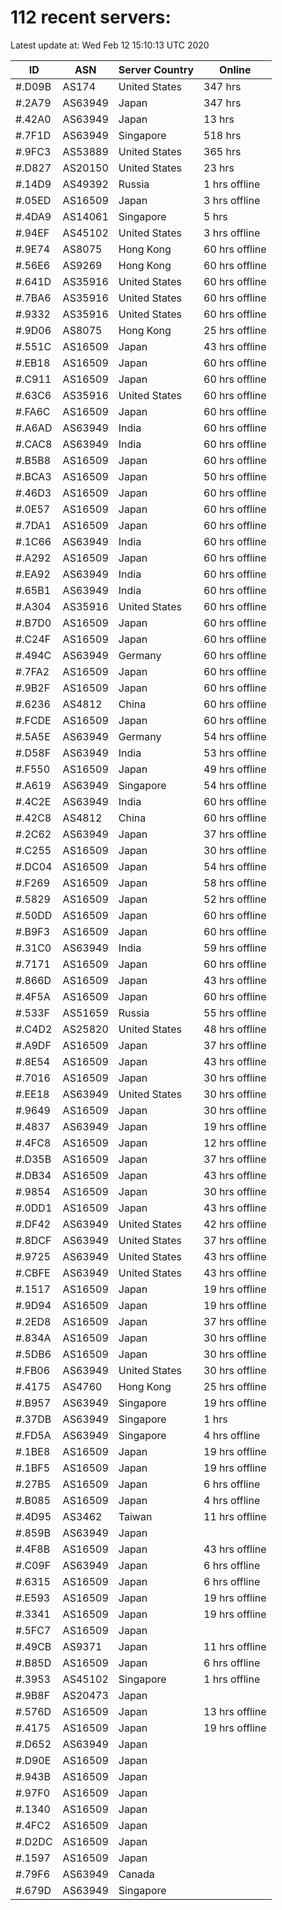 # 112 recent servers:

Latest update at: Wed Feb 12 15:10:13 UTC 2020

| ID | ASN | Server Country | Online |
| -- | --- | -------------- | ------ |
| #.D09B | AS174 | United States | 347 hrs |
| #.2A79 | AS63949 | Japan | 347 hrs |
| #.42A0 | AS63949 | Japan | 13 hrs |
| #.7F1D | AS63949 | Singapore | 518 hrs |
| #.9FC3 | AS53889 | United States | 365 hrs |
| #.D827 | AS20150 | United States | 23 hrs |
| #.14D9 | AS49392 | Russia | 1 hrs offline |
| #.05ED | AS16509 | Japan | 3 hrs offline |
| #.4DA9 | AS14061 | Singapore | 5 hrs |
| #.94EF | AS45102 | United States | 3 hrs offline |
| #.9E74 | AS8075 | Hong Kong | 60 hrs offline |
| #.56E6 | AS9269 | Hong Kong | 60 hrs offline |
| #.641D | AS35916 | United States | 60 hrs offline |
| #.7BA6 | AS35916 | United States | 60 hrs offline |
| #.9332 | AS35916 | United States | 60 hrs offline |
| #.9D06 | AS8075 | Hong Kong | 25 hrs offline |
| #.551C | AS16509 | Japan | 43 hrs offline |
| #.EB18 | AS16509 | Japan | 60 hrs offline |
| #.C911 | AS16509 | Japan | 60 hrs offline |
| #.63C6 | AS35916 | United States | 60 hrs offline |
| #.FA6C | AS16509 | Japan | 60 hrs offline |
| #.A6AD | AS63949 | India | 60 hrs offline |
| #.CAC8 | AS63949 | India | 60 hrs offline |
| #.B5B8 | AS16509 | Japan | 60 hrs offline |
| #.BCA3 | AS16509 | Japan | 50 hrs offline |
| #.46D3 | AS16509 | Japan | 60 hrs offline |
| #.0E57 | AS16509 | Japan | 60 hrs offline |
| #.7DA1 | AS16509 | Japan | 60 hrs offline |
| #.1C66 | AS63949 | India | 60 hrs offline |
| #.A292 | AS16509 | Japan | 60 hrs offline |
| #.EA92 | AS63949 | India | 60 hrs offline |
| #.65B1 | AS63949 | India | 60 hrs offline |
| #.A304 | AS35916 | United States | 60 hrs offline |
| #.B7D0 | AS16509 | Japan | 60 hrs offline |
| #.C24F | AS16509 | Japan | 60 hrs offline |
| #.494C | AS63949 | Germany | 60 hrs offline |
| #.7FA2 | AS16509 | Japan | 60 hrs offline |
| #.9B2F | AS16509 | Japan | 60 hrs offline |
| #.6236 | AS4812 | China | 60 hrs offline |
| #.FCDE | AS16509 | Japan | 60 hrs offline |
| #.5A5E | AS63949 | Germany | 54 hrs offline |
| #.D58F | AS63949 | India | 53 hrs offline |
| #.F550 | AS16509 | Japan | 49 hrs offline |
| #.A619 | AS63949 | Singapore | 54 hrs offline |
| #.4C2E | AS63949 | India | 60 hrs offline |
| #.42C8 | AS4812 | China | 60 hrs offline |
| #.2C62 | AS63949 | Japan | 37 hrs offline |
| #.C255 | AS16509 | Japan | 30 hrs offline |
| #.DC04 | AS16509 | Japan | 54 hrs offline |
| #.F269 | AS16509 | Japan | 58 hrs offline |
| #.5829 | AS16509 | Japan | 52 hrs offline |
| #.50DD | AS16509 | Japan | 60 hrs offline |
| #.B9F3 | AS16509 | Japan | 60 hrs offline |
| #.31C0 | AS63949 | India | 59 hrs offline |
| #.7171 | AS16509 | Japan | 60 hrs offline |
| #.866D | AS16509 | Japan | 43 hrs offline |
| #.4F5A | AS16509 | Japan | 60 hrs offline |
| #.533F | AS51659 | Russia | 55 hrs offline |
| #.C4D2 | AS25820 | United States | 48 hrs offline |
| #.A9DF | AS16509 | Japan | 37 hrs offline |
| #.8E54 | AS16509 | Japan | 43 hrs offline |
| #.7016 | AS16509 | Japan | 30 hrs offline |
| #.EE18 | AS63949 | United States | 30 hrs offline |
| #.9649 | AS16509 | Japan | 30 hrs offline |
| #.4837 | AS63949 | Japan | 19 hrs offline |
| #.4FC8 | AS16509 | Japan | 12 hrs offline |
| #.D35B | AS16509 | Japan | 37 hrs offline |
| #.DB34 | AS16509 | Japan | 43 hrs offline |
| #.9854 | AS16509 | Japan | 30 hrs offline |
| #.0DD1 | AS16509 | Japan | 43 hrs offline |
| #.DF42 | AS63949 | United States | 42 hrs offline |
| #.8DCF | AS63949 | United States | 37 hrs offline |
| #.9725 | AS63949 | United States | 43 hrs offline |
| #.CBFE | AS63949 | United States | 43 hrs offline |
| #.1517 | AS16509 | Japan | 19 hrs offline |
| #.9D94 | AS16509 | Japan | 19 hrs offline |
| #.2ED8 | AS16509 | Japan | 37 hrs offline |
| #.834A | AS16509 | Japan | 30 hrs offline |
| #.5DB6 | AS16509 | Japan | 30 hrs offline |
| #.FB06 | AS63949 | United States | 30 hrs offline |
| #.4175 | AS4760 | Hong Kong | 25 hrs offline |
| #.B957 | AS63949 | Singapore | 19 hrs offline |
| #.37DB | AS63949 | Singapore | 1 hrs |
| #.FD5A | AS63949 | Singapore | 4 hrs offline |
| #.1BE8 | AS16509 | Japan | 19 hrs offline |
| #.1BF5 | AS16509 | Japan | 19 hrs offline |
| #.27B5 | AS16509 | Japan | 6 hrs offline |
| #.B085 | AS16509 | Japan | 4 hrs offline |
| #.4D95 | AS3462 | Taiwan | 11 hrs offline |
| #.859B | AS63949 | Japan | |
| #.4F8B | AS16509 | Japan | 43 hrs offline |
| #.C09F | AS63949 | Japan | 6 hrs offline |
| #.6315 | AS16509 | Japan | 6 hrs offline |
| #.E593 | AS16509 | Japan | 19 hrs offline |
| #.3341 | AS16509 | Japan | 19 hrs offline |
| #.5FC7 | AS16509 | Japan | |
| #.49CB | AS9371 | Japan | 11 hrs offline |
| #.B85D | AS16509 | Japan | 6 hrs offline |
| #.3953 | AS45102 | Singapore | 1 hrs offline |
| #.9B8F | AS20473 | Japan | |
| #.576D | AS16509 | Japan | 13 hrs offline |
| #.4175 | AS16509 | Japan | 19 hrs offline |
| #.D652 | AS63949 | Japan | |
| #.D90E | AS16509 | Japan | |
| #.943B | AS16509 | Japan | |
| #.97F0 | AS16509 | Japan | |
| #.1340 | AS16509 | Japan | |
| #.4FC2 | AS16509 | Japan | |
| #.D2DC | AS16509 | Japan | |
| #.1597 | AS16509 | Japan | |
| #.79F6 | AS63949 | Canada | |
| #.679D | AS63949 | Singapore | |

